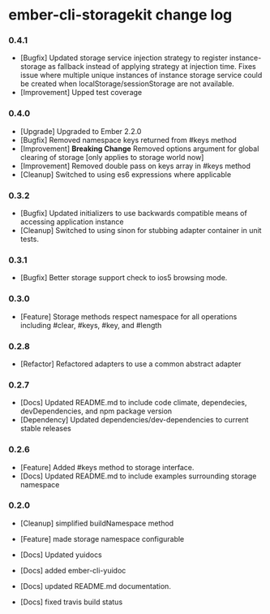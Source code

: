 # ember-cli-storagekit change log

### 0.4.1
- [Bugfix] Updated storage service injection strategy to register instance-storage as fallback instead of applying strategy
at injection time. Fixes issue where multiple unique instances of instance storage service could be created when 
localStorage/sessionStorage are not available.
- [Improvement] Upped test coverage

### 0.4.0
- [Upgrade] Upgraded to Ember 2.2.0
- [Bugfix] Removed namespace keys returned from #keys method
- [Improvement] **Breaking Change** Removed options argument for global clearing of storage [only applies to storage world now]
- [Improvement] Removed double pass on keys array in #keys method
- [Cleanup] Switched to using es6 expressions where applicable

### 0.3.2
- [Bugfix] Updated initializers to use backwards compatible means of accessing application instance
- [Cleanup] Switched to using sinon for stubbing adapter container in unit tests.

### 0.3.1
- [Bugfix] Better storage support check to ios5 browsing mode.

### 0.3.0
- [Feature] Storage methods respect namespace for all operations including #clear, #keys, #key, and #length

### 0.2.8
- [Refactor] Refactored adapters to use a common abstract adapter

### 0.2.7
- [Docs] Updated README.md to include code climate, dependecies, devDependencies, and npm package version
- [Dependency] Updated dependencies/dev-dependencies to current stable releases

### 0.2.6
- [Feature] Added #keys method to storage interface.
- [Docs] Updated README.md to include examples surrounding storage namespace

### 0.2.0

- [Cleanup] simplified buildNamespace method

- [Feature] made storage namespace configurable

- [Docs] Updated yuidocs

- [Docs] added ember-cli-yuidoc

- [Docs] updated README.md documentation.

- [Docs] fixed travis build status
